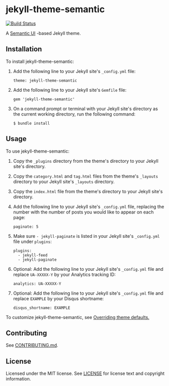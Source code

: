 jekyll-theme-semantic
=====================

[![Build Status](https://travis-ci.org/rcvalle/jekyll-theme-semantic.svg?branch=master)](https://travis-ci.org/rcvalle/jekyll-theme-semantic)

A [Semantic UI](https://semantic-ui.com/) -based Jekyll theme.


Installation
------------

To install jekyll-theme-semantic:

1. Add the following line to your Jekyll site's `_config.yml` file:

       theme: jekyll-theme-semantic

2. Add the following line to your Jekyll site's `Gemfile` file:

       gem 'jekyll-theme-semantic'

3. On a command prompt or terminal with your Jekyll site's directory as the
   current working directory, run the following command:

       $ bundle install


Usage
-----

To use jekyll-theme-semantic:

1. Copy the `_plugins` directory from the theme's directory to your Jekyll
   site's directory.

2. Copy the `category.html` and `tag.html` files from the theme's `_layouts`
   directory to your Jekyll site's `_layouts` directory.

3. Copy the `index.html` file from the theme's directory to your Jekyll
   site's directory.

4. Add the following line to your Jekyll site's `_config.yml` file, replacing the number with the number of posts you would like to appear on each page:

       paginate: 5

5. Make sure `- jekyll-paginate` is listed in your Jekyll site's `_config.yml` file under `plugins`:

       plugins:
         - jekyll-feed
         - jekyll-paginate

6. Optional: Add the following line to your Jekyll site's `_config.yml` file
   and replace `UA-XXXXX-Y` by your Analytics tracking ID:

       analytics: UA-XXXXX-Y

7. Optional: Add the following line to your Jekyll site's `_config.yml` file
   and replace `EXAMPLE` by your Disqus shortname:

       disqus_shortname: EXAMPLE

To customize jekyll-theme-semantic, see [Overriding theme
defaults.](https://jekyllrb.com/docs/themes/#overriding-theme-defaults)


Contributing
------------

See [CONTRIBUTING.md](CONTRIBUTING.md).


License
-------

Licensed under the MIT license. See [LICENSE](LICENSE) for license text and
copyright information.
